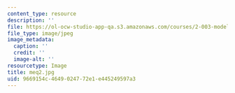 ```yaml
---
content_type: resource
description: ''
file: https://ol-ocw-studio-app-qa.s3.amazonaws.com/courses/2-003-modeling-dynamics-and-control-i-spring-2005/9669154c4649024772e1e445249597a3_meq2.jpg
file_type: image/jpeg
image_metadata:
  caption: ''
  credit: ''
  image-alt: ''
resourcetype: Image
title: meq2.jpg
uid: 9669154c-4649-0247-72e1-e445249597a3
---
```

